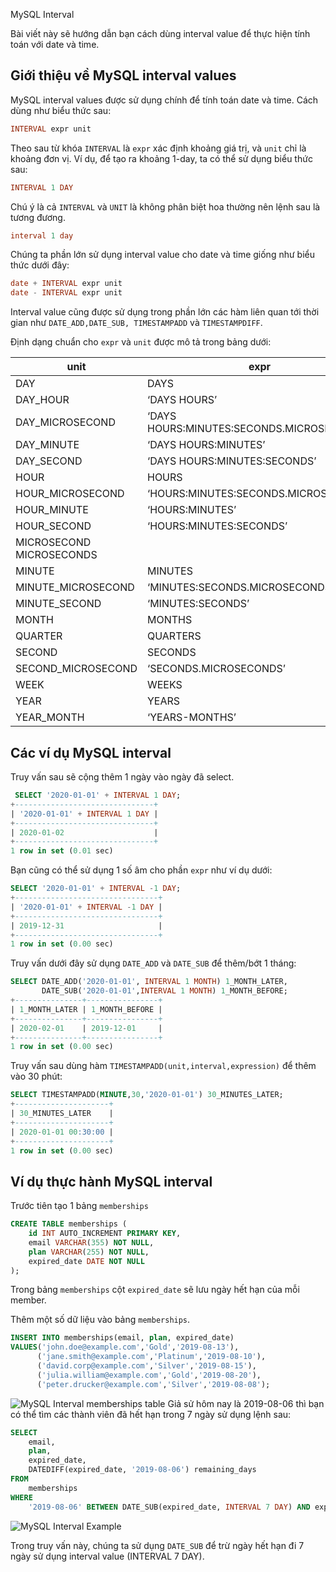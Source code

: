 MySQL Interval

Bài viết này sẽ hướng dẫn bạn cách dùng interval value để thực hiện tính toán với date và time.

## Giới thiệu về MySQL interval values
MySQL interval values được sử dụng chính để tính toán date và time. Cách dùng như biểu thức sau:

```sql
INTERVAL expr unit
```
Theo sau từ khóa `INTERVAL` là `expr` xác định khoảng giá trị, và `unit` chỉ là khoảng đơn vị. Ví dụ, để tạo ra khoảng 1-day, ta có thể sử dụng biểu thức sau:

```sql
INTERVAL 1 DAY
```
Chú ý là cả `INTERVAL` và `UNIT` là không phân biệt hoa thường nên lệnh sau là tương đương.

```sql
interval 1 day
```
Chúng ta phần lớn sử dụng interval value cho date và time giống như biểu thức dưới đây:

```sql
date + INTERVAL expr unit
date - INTERVAL expr unit
```
Interval value cũng được sử dụng trong phần lớn các hàm liên quan tới thời gian như `DATE_ADD,DATE_SUB, TIMESTAMPADD` và `TIMESTAMPDIFF`.

Định dạng chuẩn cho `expr` và `unit` được mô tả trong bảng dưới:

| unit | expr |
|---|---|
| DAY | DAYS |
| DAY_HOUR | ‘DAYS HOURS’ |
| DAY_MICROSECOND | ‘DAYS HOURS:MINUTES:SECONDS.MICROSECONDS’ |
| DAY_MINUTE | ‘DAYS HOURS:MINUTES’ |
| DAY_SECOND | ‘DAYS HOURS:MINUTES:SECONDS’ |
| HOUR | HOURS |
| HOUR_MICROSECOND | ‘HOURS:MINUTES:SECONDS.MICROSECONDS’ |
| HOUR_MINUTE | ‘HOURS:MINUTES’ |
| HOUR_SECOND | ‘HOURS:MINUTES:SECONDS’ |
| MICROSECOND MICROSECONDS |
| MINUTE | MINUTES |
| MINUTE_MICROSECOND | ‘MINUTES:SECONDS.MICROSECONDS’ |
| MINUTE_SECOND | ‘MINUTES:SECONDS’ |
| MONTH | MONTHS |
| QUARTER | QUARTERS |
| SECOND | SECONDS |
| SECOND_MICROSECOND | ‘SECONDS.MICROSECONDS’ |
| WEEK | WEEKS |
| YEAR | YEARS |
| YEAR_MONTH | ‘YEARS-MONTHS’ |

## Các ví dụ MySQL interval
Truy vấn sau sẽ cộng thêm 1 ngày vào ngày đã select.

```sql
 SELECT '2020-01-01' + INTERVAL 1 DAY;
+-------------------------------+
| '2020-01-01' + INTERVAL 1 DAY |
+-------------------------------+
| 2020-01-02                    |
+-------------------------------+
1 row in set (0.01 sec)
```

Bạn cũng có thể sử dụng 1 số âm cho phần `expr` như ví dụ dưới:

```sql
SELECT '2020-01-01' + INTERVAL -1 DAY;
+--------------------------------+
| '2020-01-01' + INTERVAL -1 DAY |
+--------------------------------+
| 2019-12-31                     |
+--------------------------------+
1 row in set (0.00 sec) 
```
Truy vấn dưới đây sử dụng `DATE_ADD` và `DATE_SUB` để thêm/bớt 1 tháng:

```sql
SELECT DATE_ADD('2020-01-01', INTERVAL 1 MONTH) 1_MONTH_LATER, 
       DATE_SUB('2020-01-01',INTERVAL 1 MONTH) 1_MONTH_BEFORE;
+---------------+----------------+
| 1_MONTH_LATER | 1_MONTH_BEFORE |
+---------------+----------------+
| 2020-02-01    | 2019-12-01     |
+---------------+----------------+
1 row in set (0.00 sec)
```
Truy vấn sau dùng hàm `TIMESTAMPADD(unit,interval,expression)` để thêm vào 30 phút:

```sql
SELECT TIMESTAMPADD(MINUTE,30,'2020-01-01') 30_MINUTES_LATER;
+---------------------+
| 30_MINUTES_LATER    |
+---------------------+
| 2020-01-01 00:30:00 |
+---------------------+
1 row in set (0.00 sec)
```

## Ví dụ thực hành MySQL interval
Trước tiên tạo 1 bảng `memberships`

```sql
CREATE TABLE memberships (
    id INT AUTO_INCREMENT PRIMARY KEY,
    email VARCHAR(355) NOT NULL,
    plan VARCHAR(255) NOT NULL,
    expired_date DATE NOT NULL
);
```
Trong bảng `memberships` cột `expired_date` sẽ lưu ngày hết hạn của mỗi member.

Thêm một số dữ liệu vào bảng `memberships`.

```sql
INSERT INTO memberships(email, plan, expired_date)
VALUES('john.doe@example.com','Gold','2019-08-13'),
      ('jane.smith@example.com','Platinum','2019-08-10'),
      ('david.corp@example.com','Silver','2019-08-15'),
      ('julia.william@example.com','Gold','2019-08-20'),
      ('peter.drucker@example.com','Silver','2019-08-08');
```
![MySQL Interval memberships table](/wp-content/uploads/2019/08/MySQL-Interval-memberships-table.jpg)
Giả sử hôm nay là 2019-08-06 thì bạn có thể tìm các thành viên đã hết hạn trong 7 ngày sử dụng lệnh sau:

```sql
SELECT 
    email,
    plan,
    expired_date,
    DATEDIFF(expired_date, '2019-08-06') remaining_days
FROM
    memberships
WHERE
    '2019-08-06' BETWEEN DATE_SUB(expired_date, INTERVAL 7 DAY) AND expired_date;
```
![MySQL Interval Example](/wp-content/uploads/2019/08/MySQL-Interval-Example.jpg)

Trong truy vấn này, chúng ta sử dụng `DATE_SUB` để trừ ngày hết hạn đi 7 ngày sử dụng interval value (INTERVAL 7 DAY).
